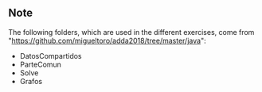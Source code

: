 ## Note
The following folders, which are used in the different exercises, come from "https://github.com/migueltoro/adda2018/tree/master/java":

- DatosCompartidos
- ParteComun
- Solve
- Grafos
